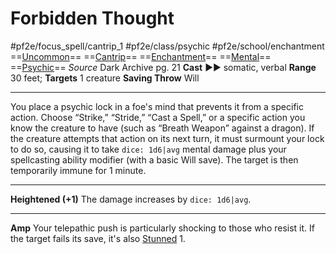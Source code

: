 # Forbidden Thought
#pf2e/focus_spell/cantrip_1 #pf2e/class/psychic #pf2e/school/enchantment 
==[Uncommon](../../../rules/traits/uncommon.md)== ==[Cantrip](../../../rules/traits/cantrip.md)== ==[Enchantment](../../../rules/traits/enchantment.md)== ==[Mental](../../../rules/traits/mental.md)== ==[Psychic](../../../Traits/Psychic.md)==
*Source* Dark Archive pg. 21
**Cast** ►► somatic, verbal
**Range** 30 feet; **Targets** 1 creature
**Saving Throw** Will

---
You place a psychic lock in a foe's mind that prevents it from a specific action. Choose “Strike,” “Stride,” “Cast a Spell,” or a specific action you know the creature to have (such as “Breath Weapon” against a dragon). If the creature attempts that action on its next turn, it must surmount your lock to do so, causing it to take `dice: 1d6|avg` mental damage plus your spellcasting ability modifier (with a basic Will save). The target is then temporarily immune for 1 minute.

<hr>

**Heightened (+1)** The damage increases by `dice: 1d6|avg`.

---
**Amp** Your telepathic push is particularly shocking to those who resist it. If the target fails its save, it's also [Stunned](../../../Conditions/Stunned.md) 1.